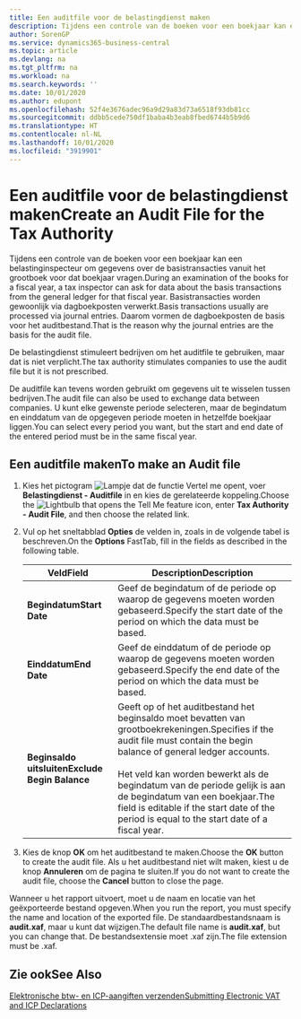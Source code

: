```yaml
---
title: Een auditfile voor de belastingdienst maken
description: Tijdens een controle van de boeken voor een boekjaar kan een belastinginspecteur om gegevens over de basistransacties vanuit het grootboek voor dat boekjaar vragen. Basistransacties worden gewoonlijk via dagboekposten verwerkt.
author: SorenGP
ms.service: dynamics365-business-central
ms.topic: article
ms.devlang: na
ms.tgt_pltfrm: na
ms.workload: na
ms.search.keywords: ''
ms.date: 10/01/2020
ms.author: edupont
ms.openlocfilehash: 52f4e3676adec96a9d29a83d73a6518f93db81cc
ms.sourcegitcommit: ddbb5cede750df1baba4b3eab8fbed6744b5b9d6
ms.translationtype: HT
ms.contentlocale: nl-NL
ms.lasthandoff: 10/01/2020
ms.locfileid: "3919901"
---
```

# <a name="create-an-audit-file-for-the-tax-authority"></a><span data-ttu-id="3a158-104">Een auditfile voor de belastingdienst maken</span><span class="sxs-lookup"><span data-stu-id="3a158-104">Create an Audit File for the Tax Authority</span></span>
<span data-ttu-id="3a158-105">Tijdens een controle van de boeken voor een boekjaar kan een belastinginspecteur om gegevens over de basistransacties vanuit het grootboek voor dat boekjaar vragen.</span><span class="sxs-lookup"><span data-stu-id="3a158-105">During an examination of the books for a fiscal year, a tax inspector can ask for data about the basis transactions from the general ledger for that fiscal year.</span></span> <span data-ttu-id="3a158-106">Basistransacties worden gewoonlijk via dagboekposten verwerkt.</span><span class="sxs-lookup"><span data-stu-id="3a158-106">Basis transactions usually are processed via journal entries.</span></span> <span data-ttu-id="3a158-107">Daarom vormen de dagboekposten de basis voor het auditbestand.</span><span class="sxs-lookup"><span data-stu-id="3a158-107">That is the reason why the journal entries are the basis for the audit file.</span></span>  

 <span data-ttu-id="3a158-108">De belastingdienst stimuleert bedrijven om het auditfile te gebruiken, maar dat is niet verplicht.</span><span class="sxs-lookup"><span data-stu-id="3a158-108">The tax authority stimulates companies to use the audit file but it is not prescribed.</span></span>  

 <span data-ttu-id="3a158-109">De auditfile kan tevens worden gebruikt om gegevens uit te wisselen tussen bedrijven.</span><span class="sxs-lookup"><span data-stu-id="3a158-109">The audit file can also be used to exchange data between companies.</span></span> <span data-ttu-id="3a158-110">U kunt elke gewenste periode selecteren, maar de begindatum en einddatum van de opgegeven periode moeten in hetzelfde boekjaar liggen.</span><span class="sxs-lookup"><span data-stu-id="3a158-110">You can select every period you want, but the start and end date of the entered period must be in the same fiscal year.</span></span>  

## <a name="to-make-an-audit-file"></a><span data-ttu-id="3a158-111">Een auditfile maken</span><span class="sxs-lookup"><span data-stu-id="3a158-111">To make an Audit file</span></span>  

1.  <span data-ttu-id="3a158-112">Kies het pictogram ![Lampje dat de functie Vertel me opent](../../media/ui-search/search_small.png "Vertel me wat u wilt doen"), voer **Belastingdienst - Auditfile** in en kies de gerelateerde koppeling.</span><span class="sxs-lookup"><span data-stu-id="3a158-112">Choose the ![Lightbulb that opens the Tell Me feature](../../media/ui-search/search_small.png "Tell me what you want to do") icon, enter **Tax Authority - Audit File**, and then choose the related link.</span></span>  
2.  <span data-ttu-id="3a158-113">Vul op het sneltabblad **Opties** de velden in, zoals in de volgende tabel is beschreven.</span><span class="sxs-lookup"><span data-stu-id="3a158-113">On the **Options** FastTab, fill in the fields as described in the following table.</span></span>  

    |<span data-ttu-id="3a158-114">Veld</span><span class="sxs-lookup"><span data-stu-id="3a158-114">Field</span></span>|<span data-ttu-id="3a158-115">Description</span><span class="sxs-lookup"><span data-stu-id="3a158-115">Description</span></span>|  
    |---------------------------------|---------------------------------------|  
    |<span data-ttu-id="3a158-116">**Begindatum**</span><span class="sxs-lookup"><span data-stu-id="3a158-116">**Start Date**</span></span>|<span data-ttu-id="3a158-117">Geef de begindatum of de periode op waarop de gegevens moeten worden gebaseerd.</span><span class="sxs-lookup"><span data-stu-id="3a158-117">Specify the start date of the period on which the data must be based.</span></span>|  
    |<span data-ttu-id="3a158-118">**Einddatum**</span><span class="sxs-lookup"><span data-stu-id="3a158-118">**End Date**</span></span>|<span data-ttu-id="3a158-119">Geef de einddatum of de periode op waarop de gegevens moeten worden gebaseerd.</span><span class="sxs-lookup"><span data-stu-id="3a158-119">Specify the end date of the period on which the data must be based.</span></span>|  
    |<span data-ttu-id="3a158-120">**Beginsaldo uitsluiten**</span><span class="sxs-lookup"><span data-stu-id="3a158-120">**Exclude Begin Balance**</span></span>|<span data-ttu-id="3a158-121">Geeft op of het auditbestand het beginsaldo moet bevatten van grootboekrekeningen.</span><span class="sxs-lookup"><span data-stu-id="3a158-121">Specifies if the audit file must contain the begin balance of general ledger accounts.</span></span><br /><br /> <span data-ttu-id="3a158-122">Het veld kan worden bewerkt als de begindatum van de periode gelijk is aan de begindatum van een boekjaar.</span><span class="sxs-lookup"><span data-stu-id="3a158-122">The field is editable if the start date of the period is equal to the start date of a fiscal year.</span></span>|  

3.  <span data-ttu-id="3a158-123">Kies de knop **OK** om het auditbestand te maken.</span><span class="sxs-lookup"><span data-stu-id="3a158-123">Choose the **OK** button to create the audit file.</span></span> <span data-ttu-id="3a158-124">Als u het auditbestand niet wilt maken, kiest u de knop **Annuleren** om de pagina te sluiten.</span><span class="sxs-lookup"><span data-stu-id="3a158-124">If you do not want to create the audit file, choose the **Cancel** button to close the page.</span></span>  

<span data-ttu-id="3a158-125">Wanneer u het rapport uitvoert, moet u de naam en locatie van het geëxporteerde bestand opgeven.</span><span class="sxs-lookup"><span data-stu-id="3a158-125">When you run the report, you must specify the name and location of the exported file.</span></span> <span data-ttu-id="3a158-126">De standaardbestandsnaam is **audit.xaf**, maar u kunt dat wijzigen.</span><span class="sxs-lookup"><span data-stu-id="3a158-126">The default file name is **audit.xaf**, but you can change that.</span></span> <span data-ttu-id="3a158-127">De bestandsextensie moet .xaf zijn.</span><span class="sxs-lookup"><span data-stu-id="3a158-127">The file extension must be .xaf.</span></span>  

## <a name="see-also"></a><span data-ttu-id="3a158-128">Zie ook</span><span class="sxs-lookup"><span data-stu-id="3a158-128">See Also</span></span>  
 [<span data-ttu-id="3a158-129">Elektronische btw- en ICP-aangiften verzenden</span><span class="sxs-lookup"><span data-stu-id="3a158-129">Submitting Electronic VAT and ICP Declarations</span></span>](electronic-vat-and-icp-declarations.md)
